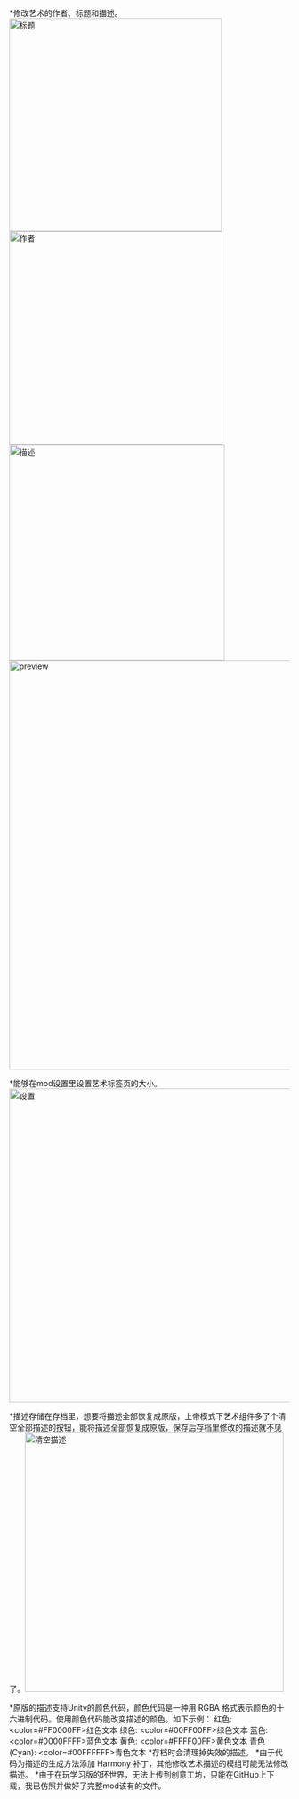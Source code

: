 *修改艺术的作者、标题和描述。<img width="382" alt="标题" src="https://github.com/user-attachments/assets/b59d4aea-4996-4968-a873-80e56b324038">
<img width="383" alt="作者" src="https://github.com/user-attachments/assets/1f29ff9e-4a84-492f-bccb-3e3362312384">
<img width="387" alt="描述" src="https://github.com/user-attachments/assets/d17636cb-33d0-435b-8238-f74ca13c8543">
<img width="734" alt="preview" src="https://github.com/user-attachments/assets/d93a2592-1bfb-404f-9122-62928bb32658">

*能够在mod设置里设置艺术标签页的大小。<img width="563" alt="设置" src="https://github.com/user-attachments/assets/f3ad6b7f-985a-48e3-a5c6-94d49eba452b">

*描述存储在存档里，想要将描述全部恢复成原版，上帝模式下艺术组件多了个清空全部描述的按钮，能将描述全部恢复成原版，保存后存档里修改的描述就不见了。<img width="465" alt="清空描述" src="https://github.com/user-attachments/assets/b212192a-0b8f-4080-9909-6d9363b5c218">

*原版的描述支持Unity的颜色代码，颜色代码是一种用 RGBA 格式表示颜色的十六进制代码。使用颜色代码能改变描述的颜色。如下示例：
红色: <color=#FF0000FF>红色文本</color>
绿色: <color=#00FF00FF>绿色文本</color>
蓝色: <color=#0000FFFF>蓝色文本</color>
黄色: <color=#FFFF00FF>黄色文本</color>
青色 (Cyan): <color=#00FFFFFF>青色文本</color>
*存档时会清理掉失效的描述。
*由于代码为描述的生成方法添加 Harmony 补丁，其他修改艺术描述的模组可能无法修改描述。
*由于在玩学习版的环世界，无法上传到创意工坊，只能在GitHub上下载，我已仿照并做好了完整mod该有的文件。
